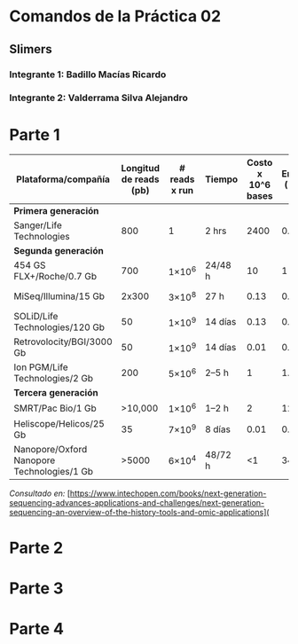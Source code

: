 # Comandos de la Práctica 02

## Slimers

### Integrante 1: Badillo Macías Ricardo

### Integrante 2: Valderrama Silva Alejandro

# Parte 1

| Plataforma/compañía                        | Longitud de reads (pb) | # reads x run    | Tiempo  | Costo x 10^6 bases | Error (%) | Química                |
| ------------------------------------------ | ---------------------- | ---------------- | ------- | ------------------ | --------- | ---------------------- |
| **Primera** **generación**                 |                        |                  |         |                    |           |                        |
| Sanger/Life Technologies                   | 800                    | 1                | 2 hrs   | 2400               | 0.3       | Dideoxy terminator     |
| **Segunda generación**                     |                        |                  |         |                    |           |                        |
| 454 GS FLX+/Roche/0.7 Gb                   | 700                    | 1×10<sup>6</sup> | 24/48 h | 10                 | 1         | Pyrosequencing         |
| MiSeq/Illumina/15 Gb                       | 2x300                  | 3×10<sup>8</sup> | 27 h    | 0.13               | 0.8       | Reversible terminators |
| SOLiD/Life Technologies/120 Gb             | 50                     | 1×10<sup>9</sup> | 14 días | 0.13               | 0.01      | Ligation               |
| Retrovolocity/BGI/3000 Gb                  | 50                     | 1×10<sup>9</sup> | 14 días | 0.01               | 0.01      | Nanoball/ligation      |
| Ion PGM/Life Technologies/2 Gb             | 200                    | 5×10<sup>6</sup> | 2–5 h   | 1                  | 1.7       | Proton detection       |
| **Tercera generación**                     |                        |                  |         |                    |           |                        |
| SMRT/Pac Bio/1 Gb                          | >10,000                | 1×10<sup>6</sup> | 1–2 h   | 2                  | 12.9      | Real-time SMS          |
| Heliscope/Helicos/25 Gb                    | 35                     | 7×10<sup>9</sup> | 8 días  | 0.01               | 0.2       | Real-time SMS          |
| Nanopore/Oxford Nanopore Technologies/1 Gb | >5000                  | 6×10<sup>4</sup> | 48/72 h | <1                 | 34        | Real-time SMS          |

*Consultado en:* [https://www.intechopen.com/books/next-generation-sequencing-advances-applications-and-challenges/next-generation-sequencing-an-overview-of-the-history-tools-and-omic-applications](

# Parte 2

# Parte 3

# Parte 4